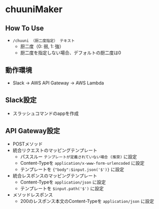 # chuuniMaker

## How To Use

* `/chuuni （厨二度指定） テキスト`
  * 厨二度（0: 弱, 1: 強）
  * 厨二度を指定しない場合、デフォルトの厨二度は0

## 動作環境

* Slack → AWS API Gateway → AWS Lambda

## Slack設定

* スラッシュコマンドのappを作成

## API Gateway設定

* POSTメソッド
* 統合リクエストのマッピングテンプレート
  * パススルー `テンプレートが定義されていない場合 (推奨)` に設定
  * Content-Typeを `application/x-www-form-urlencoded` に設定
  * テンプレートを `{"body":$input.json('$')}` に設定
* 統合レスポンスのマッピングテンプレート
  * Content-Typeを `application/json` に設定
  * テンプレートを `$input.path('$')` に設定
* メソッドレスポンス
  * 200のレスポンス本文のContent-Typeを `application/json` に設定
